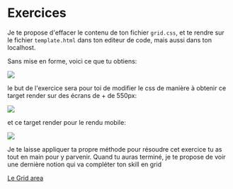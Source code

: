 <h1>Exercices</h1>

Je te propose d'effacer le contenu de ton fichier ```grid.css```, et te rendre sur le fichier ```template.html``` dans ton editeur de code, mais aussi dans ton localhost.

Sans mise en forme, voici ce que tu obtiens:

<img src="https://raw.githubusercontent.com/GuyVil1/Css-Grid---Bootstrap-prends-un-coup-de-vieux/master/Formation/img/grid0013.png" />

le but de l'exercice sera pour toi de modifier le css de manière à obtenir ce target render sur des écrans de + de 550px:

<img src="https://raw.githubusercontent.com/GuyVil1/Css-Grid---Bootstrap-prends-un-coup-de-vieux/master/Formation/img/grid0014.png" />

et ce target render pour le rendu mobile:

<img src="https://raw.githubusercontent.com/GuyVil1/Css-Grid---Bootstrap-prends-un-coup-de-vieux/master/Formation/img/grid0015.png" />

Je te laisse appliquer ta propre méthode pour résoudre cet exercice tu as tout en main pour y parvenir.
Quand tu auras terminé, je te propose de voir une dernière notion qui va compléter ton skill en grid

<a href="https://github.com/GuyVil1/Css-Grid---Bootstrap-prends-un-coup-de-vieux/blob/master/Formation/07.le-grid-area.md"> Le Grid area</a>





